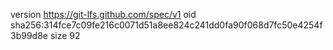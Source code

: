 version https://git-lfs.github.com/spec/v1
oid sha256:314fce7c09fe216c0071d51a8ee824c241dd0fa90f068d7fc50e4254f3b99d8e
size 92
